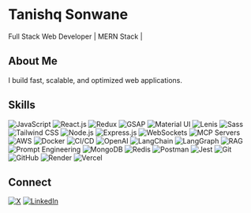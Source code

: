 # Tanishq Sonwane

Full Stack Web Developer | MERN Stack | 

## About Me
I build fast, scalable, and optimized web applications.

## Skills

![JavaScript](https://img.shields.io/badge/JavaScript-323330?style=for-the-badge&logo=javascript&logoColor=F7DF1E)
![React.js](https://img.shields.io/badge/React-20232A?style=for-the-badge&logo=react&logoColor=61DAFB)
![Redux](https://img.shields.io/badge/Redux-764ABC?style=for-the-badge&logo=redux&logoColor=white)
![GSAP](https://img.shields.io/badge/GSAP-222222?style=for-the-badge&logo=greensock&logoColor=88CE02)
![Material UI](https://img.shields.io/badge/Material_UI-0081CB?style=for-the-badge&logo=material-ui&logoColor=white)
![Lenis](https://img.shields.io/badge/Lenis-111111?style=for-the-badge)
![Sass](https://img.shields.io/badge/Sass-CC6699?style=for-the-badge&logo=sass&logoColor=white)
![Tailwind CSS](https://img.shields.io/badge/Tailwind_CSS-06B6D4?style=for-the-badge&logo=tailwind-css&logoColor=white)
![Node.js](https://img.shields.io/badge/Node.js-333333?style=for-the-badge&logo=node.js&logoColor=3C873A)
![Express.js](https://img.shields.io/badge/Express.js-404040?style=for-the-badge&logo=express&logoColor=white)
![WebSockets](https://img.shields.io/badge/WebSockets-000000?style=for-the-badge)
![MCP Servers](https://img.shields.io/badge/MCP_Servers-1a1a1a?style=for-the-badge)
![AWS](https://img.shields.io/badge/AWS-232F3E?style=for-the-badge&logo=amazon-aws&logoColor=FF9900)
![Docker](https://img.shields.io/badge/Docker-1b365d?style=for-the-badge&logo=docker&logoColor=white)
![CI/CD](https://img.shields.io/badge/CI/CD-555555?style=for-the-badge)
![OpenAI](https://img.shields.io/badge/OpenAI-412991?style=for-the-badge&logo=openai&logoColor=white)
![LangChain](https://img.shields.io/badge/LangChain-1a1a1a?style=for-the-badge)
![LangGraph](https://img.shields.io/badge/LangGraph-111111?style=for-the-badge)
![RAG](https://img.shields.io/badge/RAG-333333?style=for-the-badge)
![Prompt Engineering](https://img.shields.io/badge/Prompt_Engineering-1c1c1c?style=for-the-badge)
![MongoDB](https://img.shields.io/badge/MongoDB-384d3e?style=for-the-badge&logo=mongodb&logoColor=white)
![Redis](https://img.shields.io/badge/Redis-DC382D?style=for-the-badge&logo=redis&logoColor=white)
![Postman](https://img.shields.io/badge/Postman-FF6C37?style=for-the-badge&logo=postman&logoColor=white)
![Jest](https://img.shields.io/badge/Jest-C21325?style=for-the-badge&logo=jest&logoColor=white)
![Git](https://img.shields.io/badge/Git-F05032?style=for-the-badge&logo=git&logoColor=white)
![GitHub](https://img.shields.io/badge/GitHub-181717?style=for-the-badge&logo=github&logoColor=white)
![Render](https://img.shields.io/badge/Render-000000?style=for-the-badge)
![Vercel](https://img.shields.io/badge/Vercel-000000?style=for-the-badge&logo=vercel&logoColor=white)


## Connect

[![X](https://img.shields.io/badge/X-1DA1F2?style=for-the-badge&logo=x&logoColor=white)](https://x.com/tanxocean)
[![LinkedIn](https://img.shields.io/badge/LinkedIn-0077B5?style=for-the-badge&logo=linkedin&logoColor=white)](https://www.linkedin.com/in/tanishq-sonwane-01bb5a382/)

